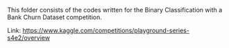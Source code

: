 This folder consists of the codes written for the Binary Classification with a Bank Churn Dataset competition.

Link: https://www.kaggle.com/competitions/playground-series-s4e2/overview
